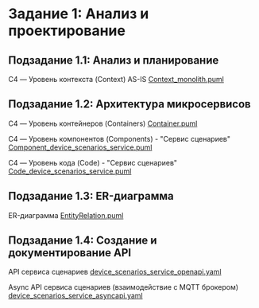 # Задание 1: Анализ и проектирование

## Подзадание 1.1: Анализ и планирование
C4 — Уровень контекста (Context) AS-IS
[Context_monolith.puml](diagrams/context/Context_monolith.puml)

## Подзадание 1.2: Архитектура микросервисов

C4 — Уровень контейнеров (Containers)
[Container.puml](diagrams/container/Container.puml)

C4 — Уровень компонентов (Components) - "Сервис сценариев"
[Component_device_scenarios_service.puml](diagrams/component/Component_device_scenarios_service.puml)

C4 — Уровень кода (Code) - "Сервис сценариев"
[Code_device_scenarios_service.puml](diagrams/code/Code_device_scenarios_service.puml)


## Подзадание 1.3: ER-диаграмма
ER-диаграмма
[EntityRelation.puml](diagrams/er/EntityRelation.puml)

## Подзадание 1.4: Создание и документирование API
API сервиса сценариев
[device_scenarios_service_openapi.yaml](device_scenarios_service_openapi.yaml)

Async API сервиса сценариев (взаимодействие с MQTT брокером)
[device_scenarios_service_asyncapi.yaml](device_scenarios_service_asyncapi.yaml)